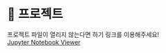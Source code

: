 # 🔗 프로젝트
프로젝트 파일이 열리지 않는다면 하기 링크를 이용해주세요!  
[Jupyter Notebook Viewer](https://nbviewer.org/github/yeonkkk/AIFFEL-Project/blob/main/Exploration18/project/%5BE-18%5DOCR%28new%29.ipynb)
